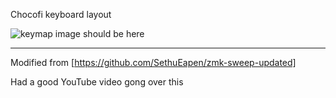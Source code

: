 Chocofi keyboard layout 

![keymap image should be here](https://github.com/ben-earl/chocofi/images/keymap.png)

---
Modified from [https://github.com/SethuEapen/zmk-sweep-updated]

Had a good YouTube video gong over this
